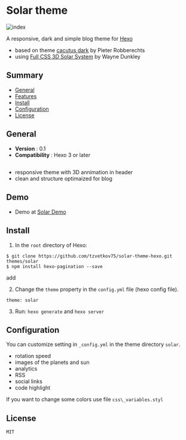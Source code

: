 # Solar theme 

![index](/images/Solar.png)

A responsive, dark and simple blog theme for [Hexo](http://hexo.io)

- based on theme [cacutus dark](https://github.com/probberechts/cactus-dark.git) by Pieter Robberechts
- using [Full CSS 3D Solar System](http://codepen.io/waynedunkley/pen/YPJWaz) by Wayne Dunkley 

## Summary

- [General](#general)
- [Features](#features)
- [Install](#install)
- [Configuration](#configuration)
- [License](#license)

## General

- **Version** : 0.1
- **Compatibility** : Hexo 3 or later

## <Features></Features>

- responsive theme with 3D annimation in header
- clean and structure optimaized for blog

## Demo 

  -  Demo at [Solar Demo](http://secdump.io/blog_12/public)
  
## Install

1. In the `root` directory of Hexo:

```
$ git clone https://github.com/tzvetkov75/solar-theme-hexo.git themes/solar
$ npm install hexo-pagination --save
```

add 

2. Change the `theme` property in the `config.yml` file (hexo config file).

```
theme: solar
```

3. Run: `hexo generate` and `hexo server`

## Configuration

You can customize setting in  `_config.yml` in the theme directory `solar`.

- rotation speed
- images of the planets and sun 
- analytics 
- RSS
- social links 
- code highlight

If you want to change some colors use file `css\_variables.styl`

## License
	MIT
